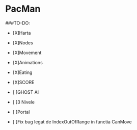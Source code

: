 # PacMan

###TO-DO: 
- [X]Harta
- [X]Nodes
- [X]Movement
- [X]Animations
- [X]Eating
- [X]SCORE

- [ ]GHOST AI

- [ ]3 Nivele

- [ ]Portal

- [ ]Fix bug legat de IndexOutOfRange in functia CanMove
